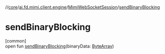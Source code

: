 //[core](../../../index.md)/[ai.fd.mimi.client.engine](../index.md)/[MimiWebSocketSession](index.md)/[sendBinaryBlocking](send-binary-blocking.md)

# sendBinaryBlocking

[common]\
open fun [sendBinaryBlocking](send-binary-blocking.md)(binaryData: [ByteArray](https://kotlinlang.org/api/core/kotlin-stdlib/kotlin/-byte-array/index.html))
